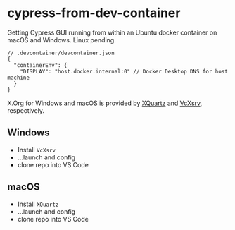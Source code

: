 # cypress-from-dev-container

Getting Cypress GUI running from within an Ubuntu docker container on macOS and Windows. Linux pending.

```jsonc
// .devcontainer/devcontainer.json
{
  "containerEnv": {
    "DISPLAY": "host.docker.internal:0" // Docker Desktop DNS for host machine
  }
}
```

X.Org for Windows and macOS is provided by [XQuartz]() and [VcXsrv](), respectively.

## Windows

- Install `VcXsrv`
- ...launch and config
- clone repo into VS Code

## macOS

- Install `XQuartz`
- ...launch and config
- clone repo into VS Code

